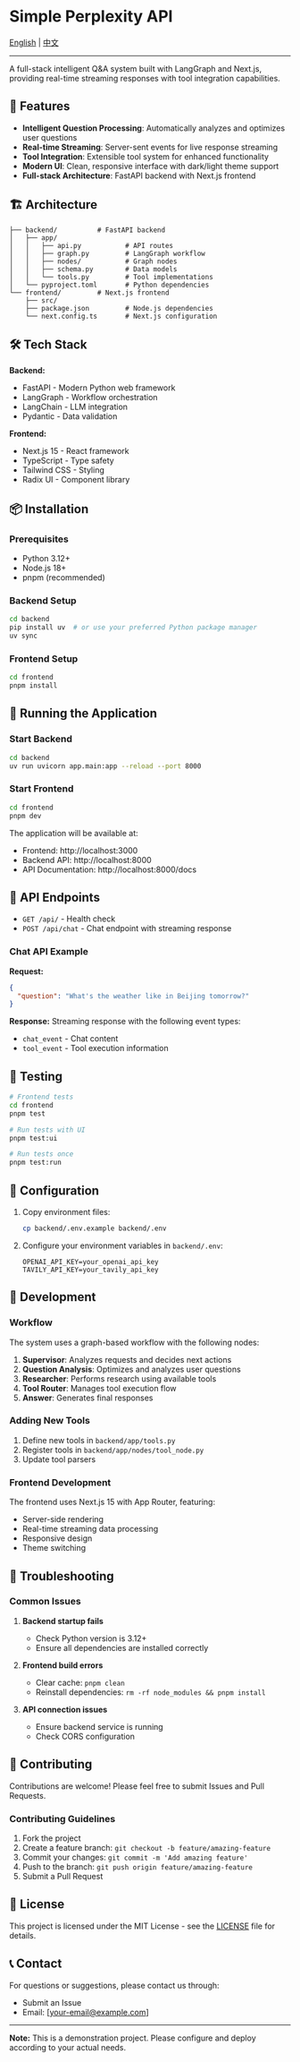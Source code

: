 # Simple Perplexity API

[English](README.md) | [中文](README_CN.md)

---

A full-stack intelligent Q&A system built with LangGraph and Next.js, providing real-time streaming responses with tool integration capabilities.

## 🚀 Features

- **Intelligent Question Processing**: Automatically analyzes and optimizes user questions
- **Real-time Streaming**: Server-sent events for live response streaming
- **Tool Integration**: Extensible tool system for enhanced functionality
- **Modern UI**: Clean, responsive interface with dark/light theme support
- **Full-stack Architecture**: FastAPI backend with Next.js frontend

## 🏗️ Architecture

```
├── backend/          # FastAPI backend
│   ├── app/
│   │   ├── api.py           # API routes
│   │   ├── graph.py         # LangGraph workflow
│   │   ├── nodes/           # Graph nodes
│   │   ├── schema.py        # Data models
│   │   └── tools.py         # Tool implementations
│   └── pyproject.toml       # Python dependencies
└── frontend/         # Next.js frontend
    ├── src/
    ├── package.json         # Node.js dependencies
    └── next.config.ts       # Next.js configuration
```

## 🛠️ Tech Stack

**Backend:**

- FastAPI - Modern Python web framework
- LangGraph - Workflow orchestration
- LangChain - LLM integration
- Pydantic - Data validation

**Frontend:**

- Next.js 15 - React framework
- TypeScript - Type safety
- Tailwind CSS - Styling
- Radix UI - Component library

## 📦 Installation

### Prerequisites

- Python 3.12+
- Node.js 18+
- pnpm (recommended)

### Backend Setup

```bash
cd backend
pip install uv  # or use your preferred Python package manager
uv sync
```

### Frontend Setup

```bash
cd frontend
pnpm install
```

## 🚀 Running the Application

### Start Backend

```bash
cd backend
uv run uvicorn app.main:app --reload --port 8000
```

### Start Frontend

```bash
cd frontend
pnpm dev
```

The application will be available at:

- Frontend: http://localhost:3000
- Backend API: http://localhost:8000
- API Documentation: http://localhost:8000/docs

## 📡 API Endpoints

- `GET /api/` - Health check
- `POST /api/chat` - Chat endpoint with streaming response

### Chat API Example

**Request:**

```json
{
  "question": "What's the weather like in Beijing tomorrow?"
}
```

**Response:**
Streaming response with the following event types:

- `chat_event` - Chat content
- `tool_event` - Tool execution information

## 🧪 Testing

```bash
# Frontend tests
cd frontend
pnpm test

# Run tests with UI
pnpm test:ui

# Run tests once
pnpm test:run
```

## 🔧 Configuration

1. Copy environment files:

   ```bash
   cp backend/.env.example backend/.env
   ```

2. Configure your environment variables in `backend/.env`:
   ```env
   OPENAI_API_KEY=your_openai_api_key
   TAVILY_API_KEY=your_tavily_api_key
   ```

## 📝 Development

### Workflow

The system uses a graph-based workflow with the following nodes:

1. **Supervisor**: Analyzes requests and decides next actions
2. **Question Analysis**: Optimizes and analyzes user questions
3. **Researcher**: Performs research using available tools
4. **Tool Router**: Manages tool execution flow
5. **Answer**: Generates final responses

### Adding New Tools

1. Define new tools in `backend/app/tools.py`
2. Register tools in `backend/app/nodes/tool_node.py`
3. Update tool parsers

### Frontend Development

The frontend uses Next.js 15 with App Router, featuring:

- Server-side rendering
- Real-time streaming data processing
- Responsive design
- Theme switching

## 🐛 Troubleshooting

### Common Issues

1. **Backend startup fails**

   - Check Python version is 3.12+
   - Ensure all dependencies are installed correctly

2. **Frontend build errors**

   - Clear cache: `pnpm clean`
   - Reinstall dependencies: `rm -rf node_modules && pnpm install`

3. **API connection issues**
   - Ensure backend service is running
   - Check CORS configuration

## 🤝 Contributing

Contributions are welcome! Please feel free to submit Issues and Pull Requests.

### Contributing Guidelines

1. Fork the project
2. Create a feature branch: `git checkout -b feature/amazing-feature`
3. Commit your changes: `git commit -m 'Add amazing feature'`
4. Push to the branch: `git push origin feature/amazing-feature`
5. Submit a Pull Request

## 📄 License

This project is licensed under the MIT License - see the [LICENSE](LICENSE) file for details.

## 📞 Contact

For questions or suggestions, please contact us through:

- Submit an Issue
- Email: [your-email@example.com]

---

**Note:** This is a demonstration project. Please configure and deploy according to your actual needs.
